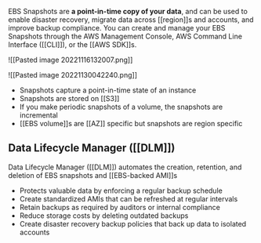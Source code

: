 EBS Snapshots are **a point-in-time copy of your data**, and can be used to enable disaster recovery, migrate data across [[region]]s and accounts, and improve backup compliance. You can create and manage your EBS Snapshots through the AWS Management Console, AWS Command Line Interface ([[CLI]]), or the [[AWS SDK]]s.

![[Pasted image 20221116132007.png]]

![[Pasted image 20221130042240.png]]

-   Snapshots capture a point-in-time state of an instance
-   Snapshots are stored on [[S3]]
-   If you make periodic snapshots of a volume, the snapshots are incremental
-   [[EBS volume]]s are [[AZ]] specific but snapshots are region specific

## Data Lifecycle Manager ([[DLM]])

Data Lifecycle Manager ([[DLM]]) automates the creation, retention, and deletion of EBS snapshots and [[EBS-backed AMI]]s

-   Protects valuable data by enforcing a regular backup schedule
-   Create standardized AMIs that can be refreshed at regular intervals
-   Retain backups as required by auditors or internal compliance
-   Reduce storage costs by deleting outdated backups
-   Create disaster recovery backup policies that back up data to isolated accounts

